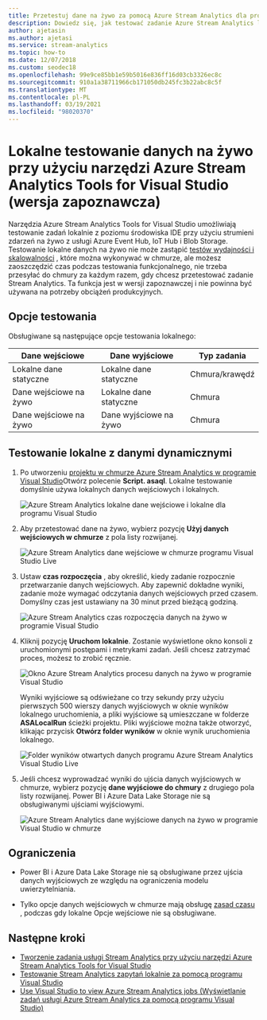 ```yaml
---
title: Przetestuj dane na żywo za pomocą Azure Stream Analytics dla programu Visual Studio
description: Dowiedz się, jak testować zadanie Azure Stream Analytics lokalnie przy użyciu danych przesyłanych strumieniowo na żywo.
author: ajetasin
ms.author: ajetasi
ms.service: stream-analytics
ms.topic: how-to
ms.date: 12/07/2018
ms.custom: seodec18
ms.openlocfilehash: 99e9ce85bb1e59b5016e836ff16d03cb3326ec8c
ms.sourcegitcommit: 910a1a38711966cb171050db245fc3b22abc8c5f
ms.translationtype: MT
ms.contentlocale: pl-PL
ms.lasthandoff: 03/19/2021
ms.locfileid: "98020370"
---
```

# <a name="test-live-data-locally-using-azure-stream-analytics-tools-for-visual-studio-preview"></a>Lokalne testowanie danych na żywo przy użyciu narzędzi Azure Stream Analytics Tools for Visual Studio (wersja zapoznawcza)

Narzędzia Azure Stream Analytics Tools for Visual Studio umożliwiają testowanie zadań lokalnie z poziomu środowiska IDE przy użyciu strumieni zdarzeń na żywo z usługi Azure Event Hub, IoT Hub i Blob Storage. Testowanie lokalne danych na żywo nie może zastąpić [testów wydajności i skalowalności](stream-analytics-streaming-unit-consumption.md) , które można wykonywać w chmurze, ale możesz zaoszczędzić czas podczas testowania funkcjonalnego, nie trzeba przesyłać do chmury za każdym razem, gdy chcesz przetestować zadanie Stream Analytics. Ta funkcja jest w wersji zapoznawczej i nie powinna być używana na potrzeby obciążeń produkcyjnych.

## <a name="testing-options"></a>Opcje testowania

Obsługiwane są następujące opcje testowania lokalnego:

|**Dane wejściowe**  |**Dane wyjściowe**  |**Typ zadania**  |
|---------|---------|---------|
|Lokalne dane statyczne   |  Lokalne dane statyczne   |   Chmura/krawędź |
|Dane wejściowe na żywo   |  Lokalne dane statyczne   |   Chmura |
|Dane wejściowe na żywo   |  Dane wyjściowe na żywo   |   Chmura |

## <a name="local-testing-with-live-data"></a>Testowanie lokalne z danymi dynamicznymi

1. Po utworzeniu [projektu w chmurze Azure Stream Analytics w programie Visual Studio](stream-analytics-quick-create-vs.md)Otwórz polecenie **Script. asaql**. Lokalne testowanie domyślnie używa lokalnych danych wejściowych i lokalnych.

   ![Azure Stream Analytics lokalne dane wejściowe i lokalne dla programu Visual Studio](./media/stream-analytics-live-data-local-testing/stream-analytics-local-testing-local-input-output.png)

2. Aby przetestować dane na żywo, wybierz pozycję **Użyj danych wejściowych w chmurze** z pola listy rozwijanej.

   ![Azure Stream Analytics dane wejściowe w chmurze programu Visual Studio Live](./media/stream-analytics-live-data-local-testing/stream-analytics-local-testing-cloud-input.png)

3. Ustaw **czas rozpoczęcia** , aby określić, kiedy zadanie rozpocznie przetwarzanie danych wejściowych. Aby zapewnić dokładne wyniki, zadanie może wymagać odczytania danych wejściowych przed czasem. Domyślny czas jest ustawiany na 30 minut przed bieżącą godziną.

   ![Azure Stream Analytics czas rozpoczęcia danych na żywo w programie Visual Studio](./media/stream-analytics-live-data-local-testing/stream-analytics-local-testing-cloud-input-start-time.png)

4. Kliknij pozycję **Uruchom lokalnie**. Zostanie wyświetlone okno konsoli z uruchomionymi postępami i metrykami zadań. Jeśli chcesz zatrzymać proces, możesz to zrobić ręcznie. 

   ![Okno Azure Stream Analytics procesu danych na żywo w programie Visual Studio](./media/stream-analytics-live-data-local-testing/stream-analytics-local-testing-cloud-input-process-window.png)

   Wyniki wyjściowe są odświeżane co trzy sekundy przy użyciu pierwszych 500 wierszy danych wyjściowych w oknie wyników lokalnego uruchomienia, a pliki wyjściowe są umieszczane w folderze **ASALocalRun** ścieżki projektu. Pliki wyjściowe można także otworzyć, klikając przycisk **Otwórz folder wyników** w oknie wynik uruchomienia lokalnego.

   ![Folder wyników otwartych danych programu Azure Stream Analytics Visual Studio Live](./media/stream-analytics-live-data-local-testing/stream-analytics-local-testing-cloud-input-open-results-folder.png)

5. Jeśli chcesz wyprowadzać wyniki do ujścia danych wyjściowych w chmurze, wybierz pozycję **dane wyjściowe do chmury** z drugiego pola listy rozwijanej. Power BI i Azure Data Lake Storage nie są obsługiwanymi ujściami wyjściowymi.

   ![Azure Stream Analytics dane wyjściowe danych na żywo w programie Visual Studio w chmurze](./media/stream-analytics-live-data-local-testing/stream-analytics-local-testing-cloud-output.png)
 
## <a name="limitations"></a>Ograniczenia

* Power BI i Azure Data Lake Storage nie są obsługiwane przez ujścia danych wyjściowych ze względu na ograniczenia modelu uwierzytelniania.

* Tylko opcje danych wejściowych w chmurze mają obsługę [zasad czasu](./stream-analytics-time-handling.md) , podczas gdy lokalne Opcje wejściowe nie są obsługiwane.

## <a name="next-steps"></a>Następne kroki

* [Tworzenie zadania usługi Stream Analytics przy użyciu narzędzi Azure Stream Analytics Tools for Visual Studio](stream-analytics-quick-create-vs.md)
* [Testowanie Stream Analytics zapytań lokalnie za pomocą programu Visual Studio](stream-analytics-vs-tools-local-run.md)
* [Use Visual Studio to view Azure Stream Analytics jobs (Wyświetlanie zadań usługi Azure Stream Analytics za pomocą programu Visual Studio)](stream-analytics-vs-tools.md)